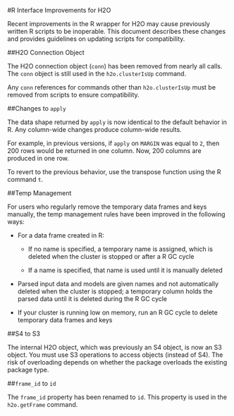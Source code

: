 #R Interface Improvements for H2O

Recent improvements in the R wrapper for H2O may cause previously written R scripts to be inoperable. This document describes these changes and provides guidelines on updating scripts for compatibility. 

##H2O Connection Object

The H2O connection object (`conn`) has been removed from nearly all calls.
The `conn` object is still used in the `h2o.clusterIsUp` command. 

Any `conn` references for commands other than `h2o.clusterIsUp` must be removed from scripts to ensure compatibility. 

##Changes to `apply`

The data shape returned by `apply` is now identical to the default behavior in R. Any column-wide changes produce column-wide results. 

For example, in previous versions, if `apply` on `MARGIN` was equal to `2`, then 200 rows would be returned in one column. Now, 200 columns are produced in one row. 

To revert to the previous behavior, use the transpose function using the R command `t`. 

##Temp Management

For users who regularly remove the temporary data frames and keys manually, the temp management rules have been improved in the following ways:

- For a data frame created in R: 

  - If no name is specified, a temporary name is assigned, which is deleted when the cluster is stopped or after a R GC cycle

  - If a name is specified, that name is used until it is manually deleted

- Parsed input data and models are given names and not automatically deleted when the cluster is stopped; a temporary column holds the parsed data until it is deleted during the R GC cycle 

- If your cluster is running low on memory, run an R GC cycle to delete temporary data frames and keys


##S4 to S3

The internal H2O object, which was previously an S4 object, is now an S3 object. You must use S3 operations to access objects (instead of S4). The risk of overloading depends on whether the package overloads the existing package type. 

##`frame_id` to `id`

The `frame_id` property has been renamed to `id`. This property is used in the `h2o.getFrame` command. 